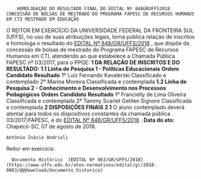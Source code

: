         HOMOLOGAÇÃO DO RESULTADO FINAL DO EDITAL Nº 848GRUFFS2018 CONCESSÃO DE BOLSAS DE MESTRADO DO PROGRAMA FAPESC DE RECURSOS HUMANOS EM CTI MESTRADO EM EDUCAÇÃO  

 O REITOR EM EXERCÍCIO DA UNIVERSIDADE FEDERAL DA FRONTEIRA SUL (UFFS), no uso de suas atribuições legais, torna pública relação de inscritos e homologa o resultado do [EDITAL Nº 848/GR/UFFS/2018](https://www.uffs.edu.br/atos-normativos/edital/gr/2018-0848)  , que dispõe da concessão de bolsas de mestrado do Programa FAPESC de Recursos Humanos em CTI, atendendo ao que estabelece a Chamada Pública FAPESC nº 03/2017, para o PPGE:  **1 DA RELAÇÃO DE INSCRITOS E DO RESULTADO:**  **1.1 Linha de Pesquisa 1 - Políticas Educacionais**      **Ordem**    **Candidato**    **Resultado**      1º   Luiz Fernando Kavalerski   Classificado e contemplado     2º   Marina Moreira   Classificada e contemplada     **1.2 Linha de Pesquisa 2 - Conhecimento e Desenvolvimento nos Processos Pedagógicos**      **Ordem**    **Candidato**    **Resultado**      1º   Francielly de Lima Oliveira   Classificada e contemplada     2º   Tammy Scarlet Gehlen Signore   Classificada e contemplada      **2 DISPOSIÇÕES FINAIS**  **2.1** O aluno contemplado deverá atentar para todos os dispositivos constantes da chamada pública 03/2017/FAPESC, e do [EDITAL Nº 848/GR/UFFS/2018](https://www.uffs.edu.br/atos-normativos/edital/gr/2018-0848)  .      **Data do ato:** Chapecó-SC, 07 de agosto de 2018.   
 

    Antônio Inácio Andrioli   
 Reitor em exercício 

      Documento Histórico  [EDITAL Nº 863/GR/UFFS/2018](https://www.uffs.edu.br/atos-normativos/edital/gr/2018-0863/@@download/documento_historico)     
      